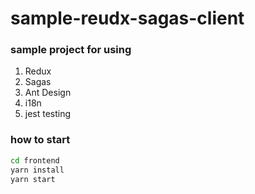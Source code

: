 # sample-reudx-sagas-client

### sample project for using 
1. Redux
2. Sagas
3. Ant Design
4. i18n
4. jest testing


### how to start
```bash
cd frontend
yarn install
yarn start
```
